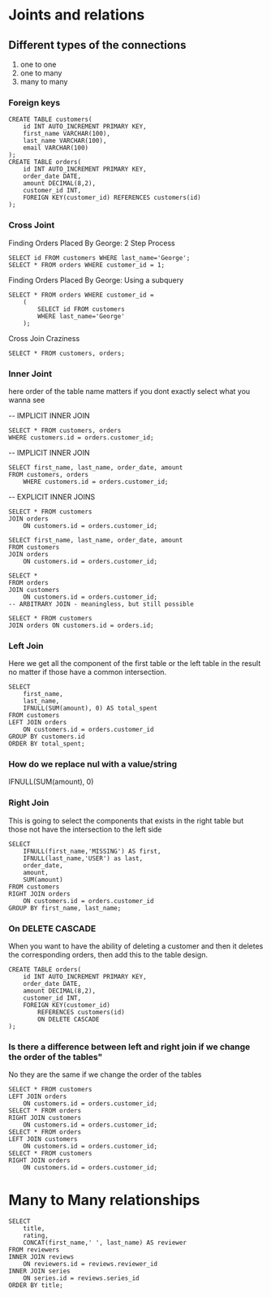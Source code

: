 # Joints and relations


## Different types of the connections
1. one to one
2. one to many
3. many to many


### Foreign keys
```
CREATE TABLE customers(
    id INT AUTO_INCREMENT PRIMARY KEY,
    first_name VARCHAR(100),
    last_name VARCHAR(100),
    email VARCHAR(100)
);
CREATE TABLE orders(
    id INT AUTO_INCREMENT PRIMARY KEY,
    order_date DATE,
    amount DECIMAL(8,2),
    customer_id INT,
    FOREIGN KEY(customer_id) REFERENCES customers(id)
);
```

### Cross Joint
Finding Orders Placed By George: 2 Step Process
```
SELECT id FROM customers WHERE last_name='George';
SELECT * FROM orders WHERE customer_id = 1;
```
Finding Orders Placed By George: Using a subquery
```
SELECT * FROM orders WHERE customer_id =
    (
        SELECT id FROM customers
        WHERE last_name='George'
    );
```
Cross Join Craziness
```
SELECT * FROM customers, orders;
```

### Inner Joint
here order of the table name matters if you dont exactly select what you wanna see

-- IMPLICIT INNER JOIN
```
SELECT * FROM customers, orders 
WHERE customers.id = orders.customer_id;
```

-- IMPLICIT INNER JOIN
```
SELECT first_name, last_name, order_date, amount
FROM customers, orders 
    WHERE customers.id = orders.customer_id;

```

-- EXPLICIT INNER JOINS

```
SELECT * FROM customers
JOIN orders
    ON customers.id = orders.customer_id;
    
SELECT first_name, last_name, order_date, amount 
FROM customers
JOIN orders
    ON customers.id = orders.customer_id;
    
SELECT *
FROM orders
JOIN customers
    ON customers.id = orders.customer_id;
-- ARBITRARY JOIN - meaningless, but still possible 

SELECT * FROM customers
JOIN orders ON customers.id = orders.id;
```

### Left Join
Here we get all the component of the first table or the left table in the result no matter if those have a common intersection.
```
SELECT 
    first_name, 
    last_name,
    IFNULL(SUM(amount), 0) AS total_spent
FROM customers
LEFT JOIN orders
    ON customers.id = orders.customer_id
GROUP BY customers.id
ORDER BY total_spent;
```
### How do we replace nul with a value/string
IFNULL(SUM(amount), 0)


### Right Join
This is going to select the components that exists in the right table but those not have the intersection to the left side
```
SELECT 
    IFNULL(first_name,'MISSING') AS first, 
    IFNULL(last_name,'USER') as last, 
    order_date, 
    amount, 
    SUM(amount)
FROM customers
RIGHT JOIN orders
    ON customers.id = orders.customer_id
GROUP BY first_name, last_name;
```

### On DELETE CASCADE
When you want to have the ability of deleting a customer and then it deletes the corresponding orders, then add this to the table design.
```
CREATE TABLE orders(
    id INT AUTO_INCREMENT PRIMARY KEY,
    order_date DATE,
    amount DECIMAL(8,2),
    customer_id INT,
    FOREIGN KEY(customer_id) 
        REFERENCES customers(id)
        ON DELETE CASCADE
);
```
### Is there a difference between left and right join if we change the order of the tables"
No they are the same if we change the order of the tables
```
SELECT * FROM customers
LEFT JOIN orders
    ON customers.id = orders.customer_id;
SELECT * FROM orders
RIGHT JOIN customers
    ON customers.id = orders.customer_id;    
SELECT * FROM orders
LEFT JOIN customers
    ON customers.id = orders.customer_id;    
SELECT * FROM customers
RIGHT JOIN orders
    ON customers.id = orders.customer_id;
```



# Many to Many relationships

```
SELECT 
    title,
    rating,
    CONCAT(first_name,' ', last_name) AS reviewer
FROM reviewers
INNER JOIN reviews 
    ON reviewers.id = reviews.reviewer_id
INNER JOIN series
    ON series.id = reviews.series_id
ORDER BY title;
```



